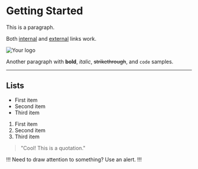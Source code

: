 # Getting Started

This is a paragraph.

Both [internal](README.md) and [external](https://example.com) links work.

![Your logo](louply_blue_logo.png.png)

Another paragraph with **bold**, _italic_, ~~strikethrough~~, and `code` samples.

---

## Lists

- First item
- Second item
- Third item

1. First item
2. Second item
3. Third item

> "Cool! This is a quotation."

!!!
Need to draw attention to something? Use an alert.
!!!
